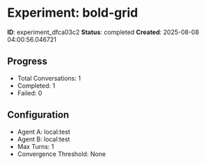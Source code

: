 # Experiment: bold-grid

**ID**: experiment_dfca03c2
**Status**: completed
**Created**: 2025-08-08 04:00:56.046721

## Progress

- Total Conversations: 1
- Completed: 1
- Failed: 0

## Configuration

- Agent A: local:test
- Agent B: local:test
- Max Turns: 1
- Convergence Threshold: None
